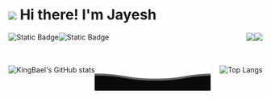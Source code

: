 # <img src="https://media.giphy.com/media/hvRJCLFzcasrR4ia7z/giphy.gif" width="35px"> Hi there! I'm Jayesh

<div>
<a href="https://jayesh-singh.vercel.app">
<img align="left" alt="Static Badge" src="https://img.shields.io/badge/Website-white?style=for-the-badge&logo=jameson&logoColor=black">
</a>
<a href="https://jayesh-singh.vercel.app">
<img align="left" alt="Static Badge" src="https://img.shields.io/badge/dynamic/json?style=for-the-badge&labelColor=black&color=%23ffa116&label=LeetCode&query=solved&url=https%3A%2F%2Fbadge.xyli.tech/%2Fapi%2Fusers%2FKingBael&logo=leetcode&logoColor=yellow">
</a>
<a href="https://wakatime.com/@KingBael">
<img align="right" src="https://wakatime.com/badge/user/018c78f0-4d35-4c70-9a1e-60d30579d088.svg?style=for-the-badge">
</a>
<a href="https://wakatime.com/@KingBael">
<img align="right" src="https://komarev.com/ghpvc/?username=KingBael09&label=Total+Views&style=for-the-badge&color=brightgreen">
</a>
</div>
  
<div>
&nbsp;
</div>
<div>
&nbsp;
</div>
<div>
&nbsp;
</div>

<div>
<a href="https://github.com/KingBael09">
<img align="left" src="https://github-readme-stats.vercel.app/api?username=KingBael09&show_icons=true&theme=transparent&text_color=fff&hide_border=true&include_all_commits=true)" alt="KingBael's GitHub stats"/>
<img align="right" src="https://github-readme-stats.vercel.app/api/top-langs/?username=KingBael09&layout=compact&theme=transparent&text_color=fff&hide_border=true" alt="Top Langs"/>
</a>
<div>

![Image](./assets/Bottom_down.svg)
